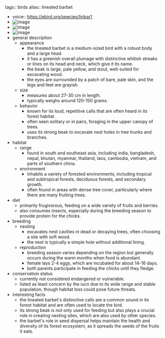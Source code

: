 tags:: birds
alias:: lineated barbet

- voice:: https://ebird.org/species/linbar1
- ![image](https://ipfs.io/ipfs/QmYyF3xmASUPH5quMwmJ13AYaaw5VWBpBf3K4uCyUtNf5X)
- ![image](https://ipfs.io/ipfs/QmZjaA5s4dJyP2vb92kN7xSCR2VDHVAZLNez6i4jGy5yEZ)
- ![image](https://ipfs.io/ipfs/QmSu1gcVb8cJWrsF1cGYTXfcdZaKNVsH3oyM8cBiavMZMU)
- general description
	- appearance
		- the lineated barbet is a medium-sized bird with a robust body and a large head.
		- it has a greenish overall plumage with distinctive whitish streaks or lines on its head and neck, which give it its name.
		- the beak is large, pale yellow, and stout, well-suited for excavating wood.
		- the eyes are surrounded by a patch of bare, pale skin, and the legs and feet are grayish.
	- size
		- measures about 27-30 cm in length.
		- typically weighs around 120-150 grams.
	- behavior
		- known for its loud, repetitive calls that are often heard in its forest habitat.
		- often seen solitary or in pairs, foraging in the upper canopy of trees.
		- uses its strong beak to excavate nest holes in tree trunks and branches.
- habitat
	- range
		- found in south and southeast asia, including india, bangladesh, nepal, bhutan, myanmar, thailand, laos, cambodia, vietnam, and parts of southern china.
	- environment
		- inhabits a variety of forested environments, including tropical and subtropical forests, deciduous forests, and secondary growth.
		- often found in areas with dense tree cover, particularly where there are many fruiting trees.
- diet
	- primarily frugivorous, feeding on a wide variety of fruits and berries.
	- also consumes insects, especially during the breeding season to provide protein for the chicks.
- breeding
	- nesting
		- excavates nest cavities in dead or decaying trees, often choosing a site with soft wood.
		- the nest is typically a simple hole without additional lining.
	- reproduction
		- breeding season varies depending on the region but generally occurs during the warm months when food is abundant.
		- female lays 2-4 eggs, which are incubated for about 14-16 days.
		- both parents participate in feeding the chicks until they fledge.
- conservation status
	- currently not considered endangered or vulnerable.
	- listed as least concern by the iucn due to its wide range and stable population, though habitat loss could pose future threats.
- interesting facts
	- the lineated barbet's distinctive calls are a common sound in its forest habitat and are often used to locate the bird.
	- its strong beak is not only used for feeding but also plays a crucial role in creating nesting sites, which are also used by other species.
	- the barbet's role in seed dispersal helps maintain the health and diversity of its forest ecosystem, as it spreads the seeds of the fruits it eats.